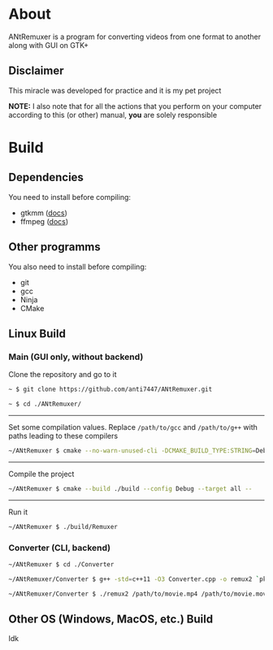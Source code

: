 # About
ANtRemuxer is a program for converting videos from one format to another along with GUI on GTK+
## Disclaimer
This miracle was developed for practice and it is my pet project

**NOTE:** I also note that for all the actions that you perform on your computer according to this (or other) manual, **you** are solely responsible
# Build
## Dependencies
You need to install before compiling:
- gtkmm ([docs](https://gnome.pages.gitlab.gnome.org/gtkmm-documentation/index.html))
- ffmpeg ([docs](https://ffmpeg.org/documentation.html))
## Other programms
You also need to install before compiling:
- git
- gcc
- Ninja
- CMake
## Linux Build
### Main (GUI only, without backend)
Clone the repository and go to it
```sh
~ $ git clone https://github.com/anti7447/ANtRemuxer.git
```
```sh
~ $ cd ./ANtRemuxer/
```
---
Set some compilation values. Replace `/path/to/gcc` and `/path/to/g++` with paths leading to these compilers
```sh
~/ANtRemuxer $ cmake --no-warn-unused-cli -DCMAKE_BUILD_TYPE:STRING=Debug -DCMAKE_EXPORT_COMPILE_COMMANDS:BOOL=TRUE -DCMAKE_C_COMPILER:FILEPATH=/path/to/gcc -DCMAKE_CXX_COMPILER:FILEPATH=/path/to/g++ -S./ -B./build -G Ninja
```
---
Compile the project
```sh
~/ANtRemuxer $ cmake --build ./build --config Debug --target all --
```
---
Run it
```sh
~/ANtRemuxer $ ./build/Remuxer
```
### Converter (CLI, backend)
```sh
~/ANtRemuxer $ cd ./Converter
```
```sh
~/ANtRemuxer/Converter $ g++ -std=c++11 -O3 Converter.cpp -o remux2 `pkg-config --cflags --libs libavformat libavcodec x264 libswresample libavutil fdk-aac`
```
```sh
~/ANtRemuxer/Converter $ ./remux2 /path/to/movie.mp4 /path/to/movie.mov
```
## Other OS (Windows, MacOS, etc.) Build
Idk
